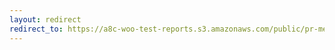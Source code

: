 ```yaml
---
layout: redirect
redirect_to: https://a8c-woo-test-reports.s3.amazonaws.com/public/pr-merge/41804/api/index.html
---
```

